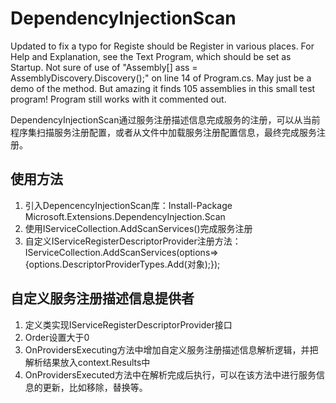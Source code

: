 ﻿# DependencyInjectionScan

Updated to fix a typo for Registe should be Register in various places.
For Help and Explanation, see the Text Program, which should be set as Startup.
Not sure of use of "Assembly[] ass = AssemblyDiscovery.Discovery();" on line 14 of Program.cs.
May just be a demo of the method. But amazing it finds 105 assemblies in this small test program!
Program still works with it commented out.


DependencyInjectionScan通过服务注册描述信息完成服务的注册，可以从当前程序集扫描服务注册配置，或者从文件中加载服务注册配置信息，最终完成服务注册。
## 使用方法
1. 引入DepencencyInjectionScan库：Install-Package Microsoft.Extensions.DependencyInjection.Scan
2. 使用IServiceCollection.AddScanServices()完成服务注册 
3. 自定义IServiceRegisterDescriptorProvider注册方法：IServiceCollection.AddScanServices(options=>{options.DescriptorProviderTypes.Add(对象);});

## 自定义服务注册描述信息提供者
1. 定义类实现IServiceRegisterDescriptorProvider接口
2. Order设置大于0
3. OnProvidersExecuting方法中增加自定义服务注册描述信息解析逻辑，并把解析结果放入context.Results中
4. OnProvidersExecuted方法中在解析完成后执行，可以在该方法中进行服务信息的更新，比如移除，替换等。
